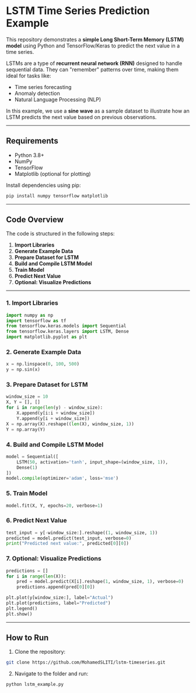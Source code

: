 # LSTM Time Series Prediction Example

This repository demonstrates a **simple Long Short-Term Memory (LSTM) model** using Python and TensorFlow/Keras
to predict the next value in a time series.

LSTMs are a type of **recurrent neural network (RNN)** designed to handle sequential data. They can "remember"
patterns over time, making them ideal for tasks like:

* Time series forecasting
* Anomaly detection
* Natural Language Processing (NLP)

In this example, we use a **sine wave** as a sample dataset to illustrate how an LSTM predicts the next value
based on previous observations.

---

## Requirements

* Python 3.8+
* NumPy
* TensorFlow
* Matplotlib (optional for plotting)

Install dependencies using pip:

```bash
pip install numpy tensorflow matplotlib
```

---

## Code Overview

The code is structured in the following steps:

1. **Import Libraries**
2. **Generate Example Data**
3. **Prepare Dataset for LSTM**
4. **Build and Compile LSTM Model**
5. **Train Model**
6. **Predict Next Value**
7. **Optional: Visualize Predictions**

---

### 1. Import Libraries

```python
import numpy as np
import tensorflow as tf
from tensorflow.keras.models import Sequential
from tensorflow.keras.layers import LSTM, Dense
import matplotlib.pyplot as plt
```

### 2. Generate Example Data

```python
x = np.linspace(0, 100, 500)
y = np.sin(x)
```

### 3. Prepare Dataset for LSTM

```python
window_size = 10
X, Y = [], []
for i in range(len(y) - window_size):
    X.append(y[i:i + window_size])
    Y.append(y[i + window_size])
X = np.array(X).reshape((len(X), window_size, 1))
Y = np.array(Y)
```

### 4. Build and Compile LSTM Model

```python
model = Sequential([
    LSTM(50, activation='tanh', input_shape=(window_size, 1)),
    Dense(1)
])
model.compile(optimizer='adam', loss='mse')
```

### 5. Train Model

```python
model.fit(X, Y, epochs=20, verbose=1)
```

### 6. Predict Next Value

```python
test_input = y[-window_size:].reshape((1, window_size, 1))
predicted = model.predict(test_input, verbose=0)
print("Predicted next value:", predicted[0][0])
```

### 7. Optional: Visualize Predictions

```python
predictions = []
for i in range(len(X)):
    pred = model.predict(X[i].reshape(1, window_size, 1), verbose=0)
    predictions.append(pred[0][0])

plt.plot(y[window_size:], label="Actual")
plt.plot(predictions, label="Predicted")
plt.legend()
plt.show()
```

---

## How to Run

1. Clone the repository:

```bash
git clone https://github.com/MohamedSLITI/lstm-timeseries.git
```

2. Navigate to the folder and run:

```bash
python lstm_example.py
```
